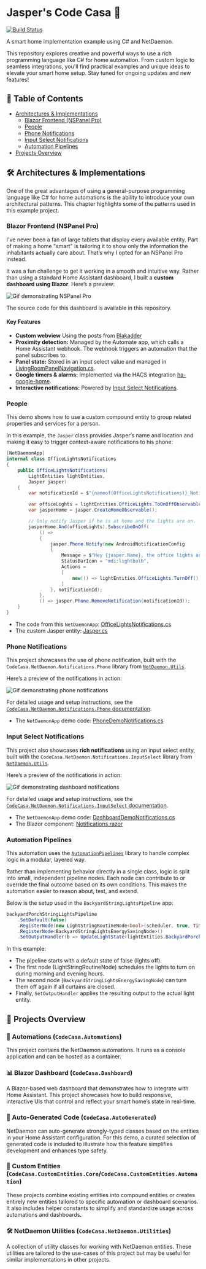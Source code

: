 # Jasper's Code Casa 🏡

[![Build Status](https://github.com/DevJasperNL/CodeCasa/actions/workflows/ci-build-and-test.yml/badge.svg)](https://github.com/DevJasperNL/CodeCasa/actions/workflows/ci-build-and-test.yml)

A smart home implementation example using C# and NetDaemon.

This repository explores creative and powerful ways to use a rich programming language like C# for home automation. From custom logic to seamless integrations, you'll find practical examples and unique ideas to elevate your smart home setup. Stay tuned for ongoing updates and new features!

## 📖 Table of Contents  
- [Architectures & Implementations](#🛠️-architectures--implementations)
    - [Blazor Frontend (NSPanel Pro)](#blazor-frontend-nspanel-pro)
    - [People](#people)
    - [Phone Notifications](#phone-notifications)
    - [Input Select Notifications](#input-select-notifications)
    - [Automation Pipelines](#automation-pipelines)
- [Projects Overview](#🔧-projects-overview)

## 🛠️ Architectures & Implementations

One of the great advantages of using a general-purpose programming language like C# for home automations is the ability to introduce your own architectural patterns. This chapter highlights some of the patterns used in this example project.

### Blazor Frontend (NSPanel Pro)

I've never been a fan of large tablets that display every available entity. Part of making a home "smart" is tailoring it to show only the information the inhabitants actually care about. That’s why I opted for an NSPanel Pro instead.

It was a fun challenge to get it working in a smooth and intuitive way. Rather than using a standard Home Assistant dashboard, I built a **custom dashboard using Blazor**. Here’s a preview:

![Gif demonstrating NSPanel Pro](img/nspanel_pro_demo.gif "NSPanel Pro demo")

The source code for this dashboard is available in this repository.  

#### Key Features
- **Custom webview** Using the posts from [Blakadder](https://blakadder.com/nspanel-pro-sideload/)
- **Proximity detection:** Managed by the Automate app, which calls a Home Assistant webhook. The webhook triggers an automation that the panel subscribes to.  
- **Panel state:** Stored in an input select value and managed in [LivingRoomPanelNavigation.cs](src/CodeCasa.Automations/Apps/Dashboard/LivingRoomPanelNavigation.cs).  
- **Google timers & alarms:** Implemented via the HACS integration [ha-google-home](https://github.com/leikoilja/ha-google-home).  
- **Interactive notifications:** Powered by [Input Select Notifications](#input-select-notifications).

### People

This demo shows how to use a custom compound entity to group related properties and services for a person.

In this example, the `Jasper` class provides Jasper’s name and location and making it easy to trigger context-aware notifications to his phone:

```cs
[NetDaemonApp]
internal class OfficeLightsNotifications
{
    public OfficeLightsNotifications(
        LightEntities lightEntities,
        Jasper jasper)
    {
        var notificationId = $"{nameof(OfficeLightsNotifications)}_Notification"; // Note: Using an ID that is consistent between runs also ensures that old notifications are removed/replaced on phones when the app is reloaded.

        var officeLights = lightEntities.OfficeLights.ToOnOffObservable();
        var jasperHome = jasper.CreateHomeObservable();

        // Only notify Jasper if he is at home and the lights are on.
        jasperHome.And(officeLights).SubscribeOnOff(
            () =>
            {
                jasper.Phone.Notify(new AndroidNotificationConfig
                {
                    Message = $"Hey {jasper.Name}, the office lights are on!",
                    StatusBarIcon = "mdi:lightbulb",
                    Actions =
                    [
                        new(() => lightEntities.OfficeLights.TurnOff(), "Click here to turn them off.")
                    ]
                }, notificationId);
            },
            () => jasper.Phone.RemoveNotification(notificationId));
    }
}
```

- The code from this `NetDaemonApp`: [OfficeLightsNotifications.cs](src/CodeCasa.Automations/Apps/Notifications/OfficeLightsNotifications.cs)
- The custom Jasper entity: [Jasper.cs](src/CodeCasa.CustomEntities.Automation/People/Jasper.cs)

### Phone Notifications

This project showcases the use of phone notification, built with the `CodeCasa.NetDaemon.Notifications.Phone` library from [`NetDaemon.Utils`](https://github.com/DevJasperNL/NetDaemon.Utils).

Here’s a preview of the notifications in action:

![Gif demonstrating phone notifications](img/phone_notification_demo.gif "Phone Notifications")

For detailed usage and setup instructions, see the [`CodeCasa.NetDaemon.Notifications.Phone` documentation](https://github.com/DevJasperNL/NetDaemon.Utils?tab=readme-ov-file#codecasanetdaemonnotificationsphone).

- The `NetDaemonApp` demo code: [PhoneDemoNotifications.cs](src/CodeCasa.Automations/Apps/Notifications/PhoneDemoNotifications.cs)

### Input Select Notifications

This project also showcases **rich notifications** using an input select entity, built with the `CodeCasa.NetDaemon.Notifications.InputSelect` library from [`NetDaemon.Utils`](https://github.com/DevJasperNL/NetDaemon.Utils).

Here’s a preview of the notifications in action:

![Gif demonstrating dashboard notifications](img/blazor_dashboard_notification_demo.gif "Dashboard Notifications")

For detailed usage and setup instructions, see the [`CodeCasa.NetDaemon.Notifications.InputSelect` documentation](https://github.com/DevJasperNL/NetDaemon.Utils?tab=readme-ov-file#codecasanetdaemonnotificationsinputselect).

- The `NetDaemonApp` demo code: [DashboardDemoNotifications.cs](src/CodeCasa.Automations/Apps/Notifications/DashboardDemoNotifications.cs)
- The Blazor component: [Notifications.razor](src/CodeCasa.Dashboard/Components/Dashboard/Notifications.razor)

### Automation Pipelines

This automation uses the [`AutomationPipelines`](https://github.com/DevJasperNL/CodeCasa.Libraries) library to handle complex logic in a modular, layered way.

Rather than implementing behavior directly in a single class, logic is split into small, independent pipeline nodes. Each node can contribute to or override the final outcome based on its own conditions. This makes the automation easier to reason about, test, and extend.

Below is the setup used in the `BackyardStringLightsPipeline` app:

```cs
backyardPorchStringLightsPipeline
    .SetDefault(false)
    .RegisterNode(new LightStringRoutineNode<bool>(scheduler, true, TimeSpan.Zero))
    .RegisterNode<BackyardStringLightsEnergySavingNode>()
    .SetOutputHandler(b => UpdateLightState(lightEntities.BackyardPorchStringLights, b));
```

In this example:
- The pipeline starts with a default state of false (lights off).
- The first node (LightStringRoutineNode) schedules the lights to turn on during morning and evening hours.
- The second node (`BackyardStringLightsEnergySavingNode`) can turn them off again if all curtains are closed.
- Finally, `SetOutputHandler` applies the resulting output to the actual light entity.

## 🔧 Projects Overview

### 🤖 Automations (`CodeCasa.Automations`)

This project contains the NetDaemon automations. It runs as a console application and can be hosted as a container.

### 📊 Blazor Dashboard (`CodeCasa.Dashboard`)

A Blazor-based web dashboard that demonstrates how to integrate with Home Assistant. This project showcases how to build responsive, interactive UIs that control and reflect your smart home’s state in real-time.

### 🧬 Auto-Generated Code (`CodeCasa.AutoGenerated`)

NetDaemon can auto-generate strongly-typed classes based on the entities in your Home Assistant configuration. For this demo, a curated selection of generated code is included to illustrate how this feature simplifies development and enhances type safety.

### 🧩 Custom Entities (`CodeCasa.CustomEntities.Core`/`CodeCasa.CustomEntities.Automation`)

These projects combine existing entities into compound entities or creates entirely new entities tailored to specific automation or dashboard scenarios. It also includes helper constants to simplify and standardize usage across automations and dashboards.

### 🛠️ NetDaemon Utilities (`CodeCasa.NetDaemon.Utilities`)

A collection of utility classes for working with NetDaemon entities. These utilities are tailored to the use-cases of this project but may be useful for similar implementations in other projects.
